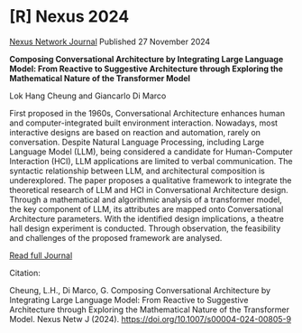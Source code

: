 # [R] Nexus 2024 

[Nexus Network Journal](https://link.springer.com/article/10.1007/s00004-024-00805-9)
Published 27 November 2024

**Composing Conversational Architecture by Integrating Large Language Model: From Reactive to Suggestive Architecture through Exploring the Mathematical Nature of the Transformer Model**

Lok Hang Cheung and Giancarlo Di Marco



First proposed in the 1960s, Conversational Architecture enhances human and computer-integrated built environment interaction. Nowadays, most interactive designs are based on reaction and automation, rarely on conversation. Despite Natural Language Processing, including Large Language Model (LLM), being considered a candidate for Human-Computer Interaction (HCI), LLM applications are limited to verbal communication. The syntactic relationship between LLM, and architectural composition is underexplored. The paper proposes a qualitative framework to integrate the theoretical research of LLM and HCI in Conversational Architecture design. Through a mathematical and algorithmic analysis of a transformer model, the key component of LLM, its attributes are mapped onto Conversational Architecture parameters. With the identified design implications, a theatre hall design experiment is conducted. Through observation, the feasibility and challenges of the proposed framework are analysed.

[Read full Journal](https://rdcu.be/d1A5p)

Citation:

Cheung, L.H., Di Marco, G. Composing Conversational Architecture by Integrating Large Language Model: From Reactive to Suggestive Architecture through Exploring the Mathematical Nature of the Transformer Model. Nexus Netw J (2024). https://doi.org/10.1007/s00004-024-00805-9
